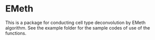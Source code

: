 # EMeth
This is a package for conducting cell type deconvolution by EMeth algorithm. See the example folder for the sample codes of use of the functions.
